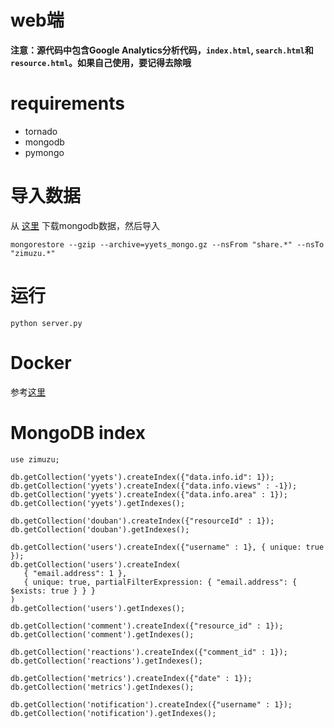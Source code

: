 # web端

**注意：源代码中包含Google Analytics分析代码，`index.html`, `search.html`和`resource.html`。如果自己使用，要记得去除哦**

# requirements

* tornado
* mongodb
* pymongo

# 导入数据

从 [这里](https://yyets.dmesg.app/database) 下载mongodb数据，然后导入

```shell
mongorestore --gzip --archive=yyets_mongo.gz --nsFrom "share.*" --nsTo "zimuzu.*"
```

# 运行

`python server.py`

# Docker

参考[这里](https://github.com/BennyThink/WebsiteRunner)

# MongoDB index

```shell
use zimuzu;

db.getCollection('yyets').createIndex({"data.info.id": 1});
db.getCollection('yyets').createIndex({"data.info.views" : -1});
db.getCollection('yyets').createIndex({"data.info.area" : 1});
db.getCollection('yyets').getIndexes();

db.getCollection('douban').createIndex({"resourceId" : 1});
db.getCollection('douban').getIndexes();

db.getCollection('users').createIndex({"username" : 1}, { unique: true });
db.getCollection('users').createIndex(
   { "email.address": 1 },
   { unique: true, partialFilterExpression: { "email.address": { $exists: true } } }
)
db.getCollection('users').getIndexes();

db.getCollection('comment').createIndex({"resource_id" : 1});
db.getCollection('comment').getIndexes();

db.getCollection('reactions').createIndex({"comment_id" : 1});
db.getCollection('reactions').getIndexes();

db.getCollection('metrics').createIndex({"date" : 1});
db.getCollection('metrics').getIndexes();

db.getCollection('notification').createIndex({"username" : 1});
db.getCollection('notification').getIndexes();

```

